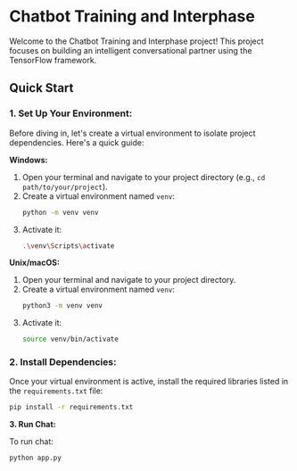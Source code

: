 # Chatbot Training and Interphase

Welcome to the Chatbot Training and Interphase project! This project focuses on building an intelligent conversational partner using the TensorFlow framework.

## Quick Start

### 1. Set Up Your Environment:

Before diving in, let's create a virtual environment to isolate project dependencies. Here's a quick guide:

**Windows:**

1. Open your terminal and navigate to your project directory (e.g., `cd path/to/your/project`).
2. Create a virtual environment named `venv`:
    ```bash
    python -m venv venv
    ```
3. Activate it:
    ```bash
    .\venv\Scripts\activate
    ```

**Unix/macOS:**

1. Open your terminal and navigate to your project directory.
2. Create a virtual environment named `venv`:
    ```bash
    python3 -m venv venv
    ```
3. Activate it:
    ```bash
    source venv/bin/activate
    ```

### 2. Install Dependencies:

Once your virtual environment is active, install the required libraries listed in the `requirements.txt` file:
```bash
pip install -r requirements.txt

```

**3. Run Chat:**

To run chat:

```bash
python app.py



